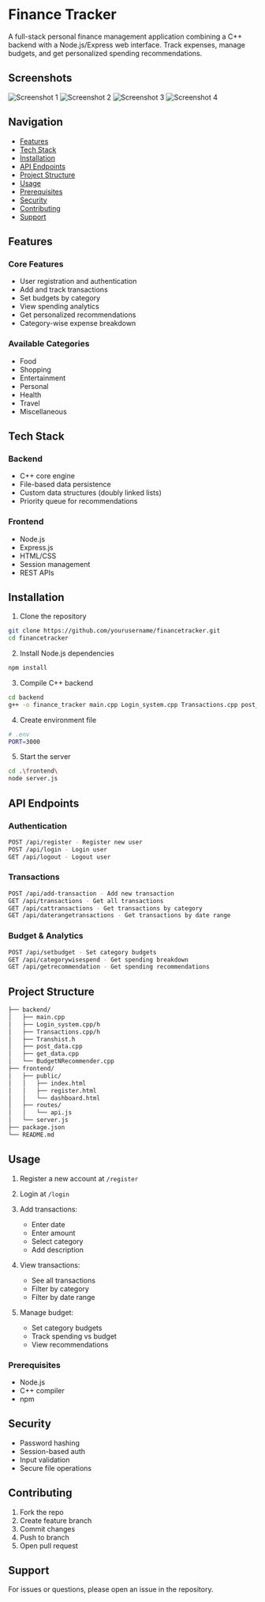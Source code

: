 # Finance Tracker

A full-stack personal finance management application combining a C++ backend with a Node.js/Express web interface. Track expenses, manage budgets, and get personalized spending recommendations.

## Screenshots

![Screenshot 1](https://github.com/Luv-valecha/Finance_Tracker/blob/main/project_ss/ss1.jpg?raw=true)
![Screenshot 2](https://github.com/Luv-valecha/Finance_Tracker/blob/main/project_ss/ss2.jpg?raw=true)
![Screenshot 3](https://github.com/Luv-valecha/Finance_Tracker/blob/main/project_ss/ss3.jpg?raw=true)
![Screenshot 4](https://github.com/Luv-valecha/Finance_Tracker/blob/main/project_ss/ss4.jpg?raw=true)

## Navigation
- [Features](#features)
- [Tech Stack](#tech-stack)
- [Installation](#installation)
- [API Endpoints](#api-endpoints)
- [Project Structure](#project-structure)
- [Usage](#usage)
- [Prerequisites](#prerequisites)
- [Security](#security)
- [Contributing](#contributing)
- [Support](#support)

## Features

### Core Features
- User registration and authentication
- Add and track transactions 
- Set budgets by category
- View spending analytics
- Get personalized recommendations
- Category-wise expense breakdown

### Available Categories
- Food
- Shopping 
- Entertainment
- Personal
- Health
- Travel
- Miscellaneous

## Tech Stack

### Backend
- C++ core engine
- File-based data persistence
- Custom data structures (doubly linked lists)
- Priority queue for recommendations

### Frontend 
- Node.js
- Express.js
- HTML/CSS
- Session management
- REST APIs

## Installation

1. Clone the repository
```bash
git clone https://github.com/yourusername/financetracker.git
cd financetracker
```

2. Install Node.js dependencies
```bash
npm install
```

3. Compile C++ backend
```bash
cd backend
g++ -o finance_tracker main.cpp Login_system.cpp Transactions.cpp post_data.cpp get_data.cpp BudgetNRecommender.cpp
```

4. Create environment file
```bash
# .env
PORT=3000
```

5. Start the server
```bash
cd .\frontend\
node server.js
```

## API Endpoints

### Authentication
```bash
POST /api/register - Register new user
POST /api/login - Login user
GET /api/logout - Logout user
```

### Transactions
```bash
POST /api/add-transaction - Add new transaction
GET /api/transactions - Get all transactions
GET /api/cattransactions - Get transactions by category
GET /api/daterangetransactions - Get transactions by date range
```

### Budget & Analytics
```bash
POST /api/setbudget - Set category budgets
GET /api/categorywisespend - Get spending breakdown
GET /api/getrecommendation - Get spending recommendations
```

## Project Structure

```bash
├── backend/
│   ├── main.cpp
│   ├── Login_system.cpp/h  
│   ├── Transactions.cpp/h
│   ├── Transhist.h
│   ├── post_data.cpp
│   ├── get_data.cpp
│   └── BudgetNRecommender.cpp
├── frontend/
│   ├── public/
│   │   ├── index.html
│   │   ├── register.html 
│   │   └── dashboard.html
│   ├── routes/
│   │   └── api.js
│   └── server.js
├── package.json
└── README.md
```

## Usage

1. Register a new account at `/register`

2. Login at `/login` 

3. Add transactions:
   - Enter date
   - Enter amount
   - Select category
   - Add description

4. View transactions:
   - See all transactions
   - Filter by category
   - Filter by date range

5. Manage budget:
   - Set category budgets
   - Track spending vs budget
   - View recommendations

### Prerequisites
- Node.js
- C++ compiler
- npm

## Security
- Password hashing
- Session-based auth
- Input validation
- Secure file operations

## Contributing
1. Fork the repo
2. Create feature branch
3. Commit changes
4. Push to branch
5. Open pull request

## Support
For issues or questions, please open an issue in the repository.